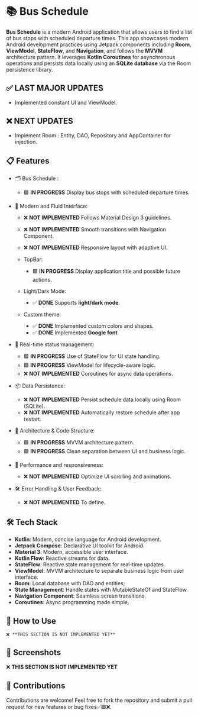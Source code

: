 # 📚 **Bus Schedule**
**Bus Schedule** is a modern Android application that allows users to find a list of bus stops with scheduled departure times. This app showcases modern Android development practices using Jetpack components including **Room**, **ViewModel**, **StateFlow**, and **Navigation**, and follows the **MVVM** architecture pattern. It leverages **Kotlin Coroutines** for asynchronous operations and persists data locally using an **SQLite database** via the Room persistence library.

## ✅ **LAST MAJOR UPDATES**

   - Implemented constant UI and ViewModel.
      
## ❌ **NEXT UPDATES**

   - Implement Room : Entity, DAO, Repository and AppContainer for injection. 

## 📋 **Features**

   - 🗂 Bus Schedule :

      - 🟩 **IN PROGRESS** Display bus stops with scheduled departure times.

   - 🎨 Modern and Fluid Interface:

      - ❌ **NOT IMPLEMENTED** Follows Material Design 3 guidelines.
      - ❌ **NOT IMPLEMENTED** Smooth transitions with Navigation Component.
      - ❌ **NOT IMPLEMENTED** Responsive layout with adaptive UI.

      - TopBar:
         - 🟩 **IN PROGRESS** Display application title and possible future actions.

      - Light/Dark Mode:
         - ✅ **DONE** Supports **light/dark mode**.

      - Custom theme:
         - ✅ **DONE** Implemented custom colors and shapes.
         - ✅ **DONE** Implemented **Google font**.

   - 🔄 Real-time status management:

      - 🟩 **IN PROGRESS** Use of StateFlow for UI state handling.
      - 🟩 **IN PROGRESS** ViewModel for lifecycle-aware logic.
      - ❌ **NOT IMPLEMENTED** Coroutines for async data operations.

   - 📦 Data Persistence:

      - ❌ **NOT IMPLEMENTED** Persist schedule data locally using Room (SQLite).
      - ❌ **NOT IMPLEMENTED** Automatically restore schedule after app restart.

   - 🧠 Architecture & Code Structure:

      - 🟩 **IN PROGRESS** MVVM architecture pattern.
      - 🟩 **IN PROGRESS** Clean separation between UI and business logic.

   - 🚀 Performance and responsiveness:
   
      - ❌ **NOT IMPLEMENTED** Optimize UI scrolling and animations.
      
   - 🛠 Error Handling & User Feedback:

      - ❌ **NOT IMPLEMENTED** To define.

## 🛠️ **Tech Stack**

   - **Kotlin**: Modern, concise language for Android development.
   - **Jetpack Compose**: Declarative UI toolkit for Android.
   - **Material 3**: Modern, accessible user interface.
   - **Kotlin Flow**: Reactive streams for data.
   - **StateFlow**: Reactive state management for real-time updates.
   - **ViewModel**: MVVM architecture to separate business logic from user interface.
   - **Room**: Local database with DAO and entities;
   - **State Management**: Handle states with MutableStateOf and StateFlow.
   - **Navigation Component**: Seamless screen transitions.
   - **Coroutines**: Async programming made simple.
   
## 🚀 **How to Use**
   
    ❌ **THIS SECTION IS NOT IMPLEMENTED YET**

## 📸 **Screenshots**

   ❌ **THIS SECTION IS NOT IMPLEMENTED YET**

## 🤝 **Contributions**
Contributions are welcome! Feel free to fork the repository and submit a pull request for new features or bug fixes✅🟩❌.